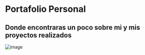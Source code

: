 # Portafolio Personal 
<h2> Donde encontraras un poco sobre mi y mis proyectos realizados</h2>

![image](https://github.com/Maynor06/Portafolio_con_Astro/assets/134113042/370b81c3-3efd-47d1-9814-089c792623e3)
